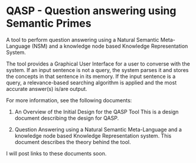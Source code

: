QASP - Question answering using Semantic Primes
====

A tool to perform question answering using a Natural Semantic Meta-Language (NSM) and
a knowledge node based Knowledge Representation System.

The tool provides a Graphical User Interface for a user to converse with the system. 
If an input sentence is not a query, the system parses it and stores the concepts
in that sentence in its memory. If the input sentence is a query, a relevance-based
searching algorithm is applied and the most accurate answer(s) is/are output.

For more information, see the following documents:
1. An Overview of the Initial Design for the QASP Tool
This is a design document describing the design for QASP.

2. Question Answering using a Natural Semantic Meta-Language and a knowledge node based Knowledge Representation system.
This document describes the theory behind the tool.

I will post links to these documents soon.